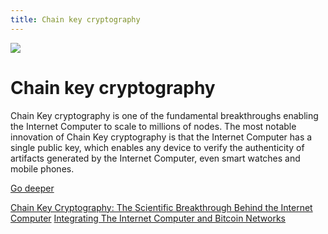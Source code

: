 ```yaml
---
title: Chain key cryptography
---
```


![](/img/how-it-works/chain-key-technology.600x300.jpg)

# Chain key cryptography

Chain Key cryptography is one of the fundamental breakthroughs enabling the Internet Computer to scale to millions of nodes. The most notable innovation of Chain Key cryptography is that the Internet Computer has a single public key, which enables any device to verify the authenticity of artifacts generated by the Internet Computer, even smart watches and mobile phones.

[Go deeper](/how-it-works/chain-key-technology/)

[Chain Key Cryptography: The Scientific Breakthrough Behind the Internet Computer](https://medium.com/dfinity/chain-key-technology-one-public-key-for-the-internet-computer-6a3644901e28)
[Integrating The Internet Computer and Bitcoin Networks](https://www.youtube.com/watch?v=TtVo3krjARI)
